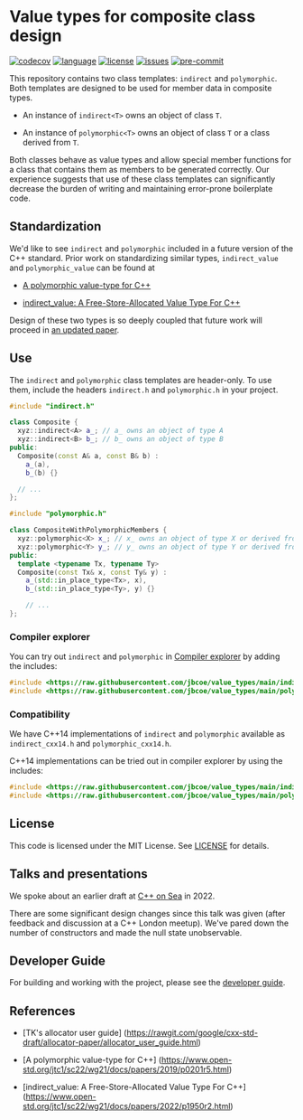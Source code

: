 # Value types for composite class design

[![codecov][badge.codecov]][codecov] [![language][badge.language]][language]
[![license][badge.license]][license] [![issues][badge.issues]][issues]
[![pre-commit][badge.pre-commit]][pre-commit]

[badge.language]: https://img.shields.io/badge/language-C%2B%2B20-yellow.svg
[badge.codecov]:
    https://img.shields.io/codecov/c/github/jbcoe/value_types/master.svg?logo=codecov
[badge.license]: https://img.shields.io/badge/license-MIT-blue.svg
[badge.issues]: https://img.shields.io/github/issues/jbcoe/value_types.svg
[badge.pre-commit]: https://img.shields.io/badge/pre--commit-enabled-brightgreen?logo=pre-commit

[codecov]: https://codecov.io/gh/jbcoe/value_types
[language]: https://en.wikipedia.org/wiki/C%2B%2B20
[license]: https://en.wikipedia.org/wiki/MIT_License
[issues]: http://github.com/jbcoe/value_types/issues
[pre-commit]: https://github.com/pre-commit/pre-commit

This repository contains two class templates: `indirect` and `polymorphic`. Both
templates are designed to be used for member data in composite types.

* An instance of `indirect<T>` owns an object of class `T`.

* An instance of `polymorphic<T>` owns an object of class `T` or a class derived
from `T`.

Both classes behave as value types and allow special member functions for a
class that contains them as members to be generated correctly. Our experience
suggests that use of these class templates can significantly decrease the burden
of writing and maintaining error-prone boilerplate code.

## Standardization

We'd like to see `indirect` and `polymorphic` included in a future version of
the C++ standard. Prior work on standardizing similar types, `indirect_value`
and `polymorphic_value` can be found at

* [A polymorphic value-type for
  C++](https://www.open-std.org/jtc1/sc22/wg21/docs/papers/2019/p0201r5.html)

* [indirect_value: A Free-Store-Allocated Value Type For
  C++](https://www.open-std.org/jtc1/sc22/wg21/docs/papers/2022/p1950r2.html)

Design of these two types is so deeply coupled that future work will proceed in
[an updated paper](DRAFT.md).

## Use
The `indirect` and `polymorphic` class templates are header-only. To use them,
include the headers `indirect.h` and `polymorphic.h` in your project.

```cpp
#include "indirect.h"

class Composite {
  xyz::indirect<A> a_; // a_ owns an object of type A
  xyz::indirect<B> b_; // b_ owns an object of type B
public:
  Composite(const A& a, const B& b) :
    a_(a),
    b_(b) {}

  // ...
};
```

```cpp
#include "polymorphic.h"

class CompositeWithPolymorphicMembers {
  xyz::polymorphic<X> x_; // x_ owns an object of type X or derived from X
  xyz::polymorphic<Y> y_; // y_ owns an object of type Y or derived from Y
public:
  template <typename Tx, typename Ty>
  Composite(const Tx& x, const Ty& y) :
    a_(std::in_place_type<Tx>, x),
    b_(std::in_place_type<Ty>, y) {}

    // ...
};
```

### Compiler explorer

You can try out `indirect` and `polymorphic` in [Compiler explorer](https://godbolt.org/)
by adding the includes:

```cpp
#include <https://raw.githubusercontent.com/jbcoe/value_types/main/indirect.h>
#include <https://raw.githubusercontent.com/jbcoe/value_types/main/polymorphic.h>
```

### Compatibility

We have C++14 implementations of `indirect` and `polymorphic` available as
`indirect_cxx14.h` and `polymorphic_cxx14.h`.

C++14 implementations can be tried out in compiler explorer by using the includes:

```cpp
#include <https://raw.githubusercontent.com/jbcoe/value_types/main/indirect_cxx14.h>
#include <https://raw.githubusercontent.com/jbcoe/value_types/main/polymorphic_cxx14.h>
```

## License

This code is licensed under the MIT License. See [LICENSE](LICENSE) for details.

## Talks and presentations

We spoke about an earlier draft at [C++ on
Sea](https://www.youtube.com/watch?v=sjLRX4WMvlU) in 2022.

There are some significant design changes since this talk was given (after feedback
and discussion at a C++ London meetup). We've pared down the number of constructors
and made the null state unobservable.

## Developer Guide

For building and working with the project, please see the [developer guide](docs/developer-guide.md).

## References

* [TK's allocator user guide]
  (https://rawgit.com/google/cxx-std-draft/allocator-paper/allocator_user_guide.html)

* [A polymorphic value-type for C++]
  (https://www.open-std.org/jtc1/sc22/wg21/docs/papers/2019/p0201r5.html)

* [indirect_value: A Free-Store-Allocated Value Type For C++]
  (https://www.open-std.org/jtc1/sc22/wg21/docs/papers/2022/p1950r2.html)

